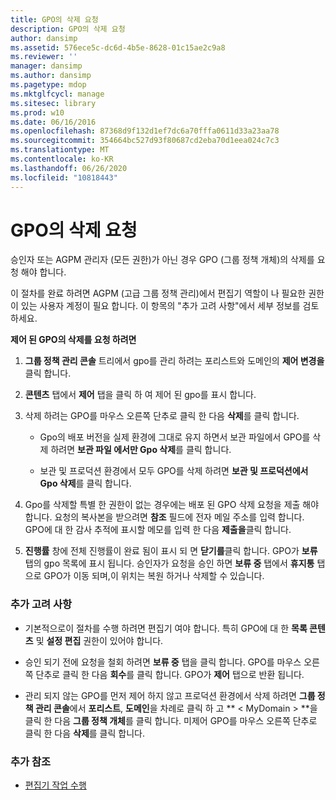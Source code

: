 ```yaml
---
title: GPO의 삭제 요청
description: GPO의 삭제 요청
author: dansimp
ms.assetid: 576ece5c-dc6d-4b5e-8628-01c15ae2c9a8
ms.reviewer: ''
manager: dansimp
ms.author: dansimp
ms.pagetype: mdop
ms.mktglfcycl: manage
ms.sitesec: library
ms.prod: w10
ms.date: 06/16/2016
ms.openlocfilehash: 87368d9f132d1ef7dc6a70fffa0611d33a23aa78
ms.sourcegitcommit: 354664bc527d93f80687cd2eba70d1eea024c7c3
ms.translationtype: MT
ms.contentlocale: ko-KR
ms.lasthandoff: 06/26/2020
ms.locfileid: "10818443"
---
```

# GPO의 삭제 요청


승인자 또는 AGPM 관리자 (모든 권한)가 아닌 경우 GPO (그룹 정책 개체)의 삭제를 요청 해야 합니다.

이 절차를 완료 하려면 AGPM (고급 그룹 정책 관리)에서 편집기 역할이 나 필요한 권한이 있는 사용자 계정이 필요 합니다. 이 항목의 "추가 고려 사항"에서 세부 정보를 검토 하세요.

**제어 된 GPO의 삭제를 요청 하려면**

1.  **그룹 정책 관리 콘솔** 트리에서 gpo를 관리 하려는 포리스트와 도메인의 **제어 변경을** 클릭 합니다.

2.  **콘텐츠** 탭에서 **제어** 탭을 클릭 하 여 제어 된 gpo를 표시 합니다.

3.  삭제 하려는 GPO를 마우스 오른쪽 단추로 클릭 한 다음 **삭제**를 클릭 합니다.

    -   Gpo의 배포 버전을 실제 환경에 그대로 유지 하면서 보관 파일에서 GPO를 삭제 하려면 **보관 파일 에서만 Gpo 삭제**를 클릭 합니다.

    -   보관 및 프로덕션 환경에서 모두 GPO를 삭제 하려면 **보관 및 프로덕션에서 Gpo 삭제**를 클릭 합니다.

4.  Gpo를 삭제할 특별 한 권한이 없는 경우에는 배포 된 GPO 삭제 요청을 제출 해야 합니다. 요청의 복사본을 받으려면 **참조** 필드에 전자 메일 주소를 입력 합니다. GPO에 대 한 감사 추적에 표시할 메모를 입력 한 다음 **제출을**클릭 합니다.

5.  **진행률** 창에 전체 진행률이 완료 됨이 표시 되 면 **닫기를**클릭 합니다. GPO가 **보류** 탭의 gpo 목록에 표시 됩니다. 승인자가 요청을 승인 하면 **보류 중** 탭에서 **휴지통** 탭으로 GPO가 이동 되며,이 위치는 복원 하거나 삭제할 수 있습니다.

### 추가 고려 사항

-   기본적으로이 절차를 수행 하려면 편집기 여야 합니다. 특히 GPO에 대 한 **목록 콘텐츠** 및 **설정 편집** 권한이 있어야 합니다.

-   승인 되기 전에 요청을 철회 하려면 **보류 중** 탭을 클릭 합니다. GPO를 마우스 오른쪽 단추로 클릭 한 다음 **회수**를 클릭 합니다. GPO가 **제어** 탭으로 반환 됩니다.

-   관리 되지 않는 GPO를 먼저 제어 하지 않고 프로덕션 환경에서 삭제 하려면 **그룹 정책 관리 콘솔**에서 **포리스트**, **도메인**을 차례로 클릭 하 고 ** &lt; MyDomain &gt; **을 클릭 한 다음 **그룹 정책 개체**를 클릭 합니다. 미제어 GPO를 마우스 오른쪽 단추로 클릭 한 다음 **삭제**를 클릭 합니다.

### 추가 참조

-   [편집기 작업 수행](performing-editor-tasks-agpm30ops.md)

 

 





